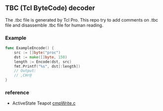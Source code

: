 ## TBC (Tcl ByteCode) decoder

The .tbc file is generated by Tcl Pro. This repo try to add comments on .tbc file and disassemble .tbc file for human reading.

### Example

``` go
func ExampleEncode() {
    src := []byte("proc")
    dst := make([]byte, 150)
    length := Encode(dst, src)
    fmt.Printf("%s", dst[:length])
    // Output:
    // ,CHr@
}
```
### reference
 - ActiveState Teapot [cmpWrite.c](https://github.com/ActiveState/teapot/blob/master/lib/tclcompiler/cmpWrite.c)

